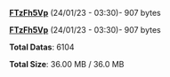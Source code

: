 [**FTzFh5Vp**](/data/FTzFh5Vp.txt) (24/01/23 - 03:30)- 907 bytes

[**FTzFh5Vp**](/data/FTzFh5Vp.txt) (24/01/23 - 03:30)- 907 bytes

**Total Datas**: 6104

**Total Size**: 36.00 MB / 36.0 MB